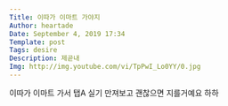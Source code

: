 ```yaml
---
Title: 이따가 이마트 가야지
Author: heartade
Date: September 4, 2019 17:34
Template: post
Tags: desire
Description: 제곧내
Img: http://img.youtube.com/vi/TpPwI_Lo0YY/0.jpg
---
```

이따가 이마트 가서 탭A 실기 만져보고 괜찮으면 지를거예요 하하